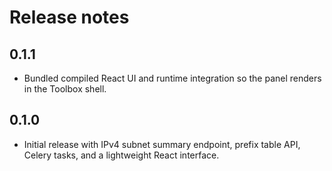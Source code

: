 # Release notes

## 0.1.1

- Bundled compiled React UI and runtime integration so the panel renders in the
  Toolbox shell.

## 0.1.0

- Initial release with IPv4 subnet summary endpoint, prefix table API, Celery
  tasks, and a lightweight React interface.
